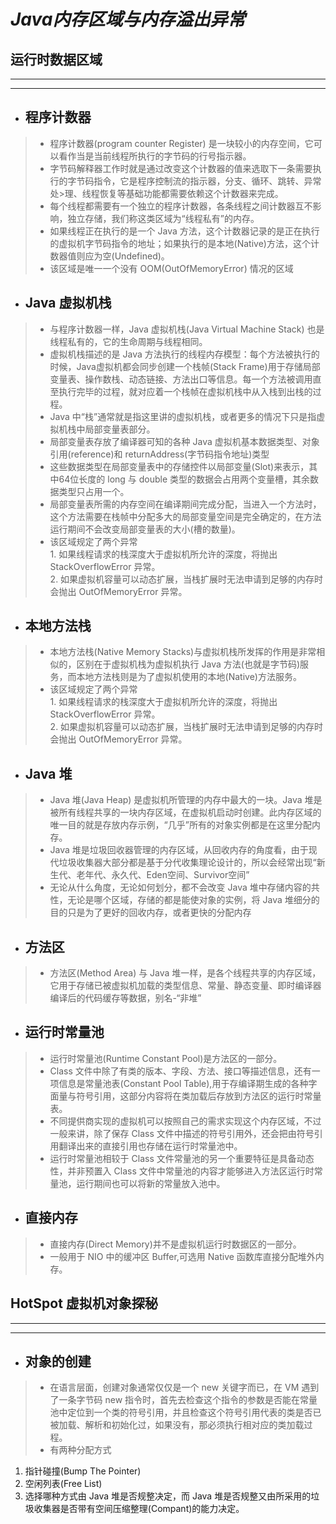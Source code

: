 # ***Java内存区域与内存溢出异常***


## 运行时数据区域
----
---
- ## 程序计数器

>- 程序计数器(program counter Register) 是一块较小的内存空间，它可以看作当是当前线程所执行的字节码的行号指示器。
>- 字节码解释器工作时就是通过改变这个计数器的值来选取下一条需要执行的字节码指令，它是程序控制流的指示器，分支、循环、跳转、异常处>理、线程恢复等基础功能都需要依赖这个计数器来完成。
>- 每个线程都需要有一个独立的程序计数器，各条线程之间计数器互不影响，独立存储，我们称这类区域为“线程私有”的内存。
>- 如果线程正在执行的是一个 Java 方法，这个计数器记录的是正在执行的虚拟机字节码指令的地址；如果执行的是本地(Native)方法，这个计数器值则应为空(Undefined)。
>- 该区域是唯一一个没有 OOM(OutOfMemoryError) 情况的区域


- ## Java 虚拟机栈

>- 与程序计数器一样，Java 虚拟机栈(Java Virtual Machine Stack) 也是线程私有的，它的生命周期与线程相同。
>- 虚拟机栈描述的是 Java 方法执行的线程内存模型：每个方法被执行的时候，Java虚拟机都会同步创建一个栈帧(Stack Frame)用于存储局部变量表、操作数栈、动态链接、方法出口等信息。每一个方法被调用直至执行完毕的过程，就对应着一个栈帧在虚拟机栈中从入栈到出栈的过程。
>- Java 中“栈”通常就是指这里讲的虚拟机栈，或者更多的情况下只是指虚拟机栈中局部变量表部分。
>- 局部变量表存放了编译器可知的各种 Java 虚拟机基本数据类型、对象引用(reference)和 returnAddress(字节码指令地址)类型
>- 这些数据类型在局部变量表中的存储控件以局部变量(Slot)来表示，其中64位长度的 long 与 double 类型的数据会占用两个变量槽，其余数据类型只占用一个。
>- 局部变量表所需的内存空间在编译期间完成分配，当进入一个方法时，这个方法需要在栈帧中分配多大的局部变量空间是完全确定的，在方法运行期间不会改变局部变量表的大小(槽的数量)。
>- 该区域规定了两个异常   
    1. 如果线程请求的栈深度大于虚拟机所允许的深度，将抛出 StackOverflowError 异常。   
    2. 如果虚拟机容量可以动态扩展，当栈扩展时无法申请到足够的内存时会抛出 OutOfMemoryError 异常。
   
- ## 本地方法栈
  
>- 本地方法栈(Native Memory Stacks)与虚拟机栈所发挥的作用是非常相似的，区别在于虚拟机栈为虚拟机执行 Java 方法(也就是字节码)服务，而本地方法栈则是为了虚拟机使用的本地(Native)方法服务。
>- 该区域规定了两个异常   
    1. 如果线程请求的栈深度大于虚拟机所允许的深度，将抛出 StackOverflowError 异常。   
    2. 如果虚拟机容量可以动态扩展，当栈扩展时无法申请到足够的内存时会抛出 OutOfMemoryError 异常。
   
- ## Java 堆

>- Java 堆(Java Heap) 是虚拟机所管理的内存中最大的一块。Java 堆是被所有线程共享的一块内存区域，在虚拟机启动时创建。此内存区域的唯一目的就是存放内存示例，“几乎”所有的对象实例都是在这里分配内存。
>- Java 堆是垃圾回收器管理的内存区域，从回收内存的角度看，由于现代垃圾收集器大部分都是基于分代收集理论设计的，所以会经常出现“新生代、老年代、永久代、Eden空间、Survivor空间”
>- 无论从什么角度，无论如何划分，都不会改变 Java 堆中存储内容的共性，无论是哪个区域，存储的都是能使对象的实例，将 Java 堆细分的目的只是为了更好的回收内存，或者更快的分配内存


- ## 方法区


>- 方法区(Method Area) 与 Java 堆一样，是各个线程共享的内存区域，它用于存储已被虚拟机加载的类型信息、常量、静态变量、即时编译器编译后的代码缓存等数据，别名-“非堆”


- ## 运行时常量池


>- 运行时常量池(Runtime Constant Pool)是方法区的一部分。
>- Class 文件中除了有类的版本、字段、方法、接口等描述信息，还有一项信息是常量池表(Constant Pool Table),用于存编译期生成的各种字面量与符号引用，这部分内容将在类加载后存放到方法区的运行时常量表。
>- 不同提供商实现的虚拟机可以按照自己的需求实现这个内存区域，不过一般来讲，除了保存 Class 文件中描述的符号引用外，还会把由符号引用翻译出来的直接引用也存储在运行时常量池中。
>- 运行时常量池相较于 Class 文件常量池的另一个重要特征是具备动态性，并非预置入 Class 文件中常量池的内容才能够进入方法区运行时常量池，运行期间也可以将新的常量放入池中。


- ## 直接内存


>- 直接内存(Direct Memory)并不是虚拟机运行时数据区的一部分。
>- 一般用于 NIO 中的缓冲区 Buffer,可选用 Native 函数库直接分配堆外内存。

## HotSpot 虚拟机对象探秘
----
---
- ## 对象的创建
>- 在语言层面，创建对象通常仅仅是一个 new 关键字而已，在 VM 遇到了一条字节码 new 指令时，首先去检查这个指令的参数是否能在常量池中定位到一个类的符号引用，并且检查这个符号引用代表的类是否已被加载、解析和初始化过，如果没有，那必须执行相对应的类加载过程。
>- 有两种分配方式    
1. 指针碰撞(Bump The Pointer)  
2. 空闲列表(Free List)  
3. 选择哪种方式由 Java 堆是否规整决定，而 Java 堆是否规整又由所采用的垃圾收集器是否带有空间压缩整理(Compant)的能力决定。